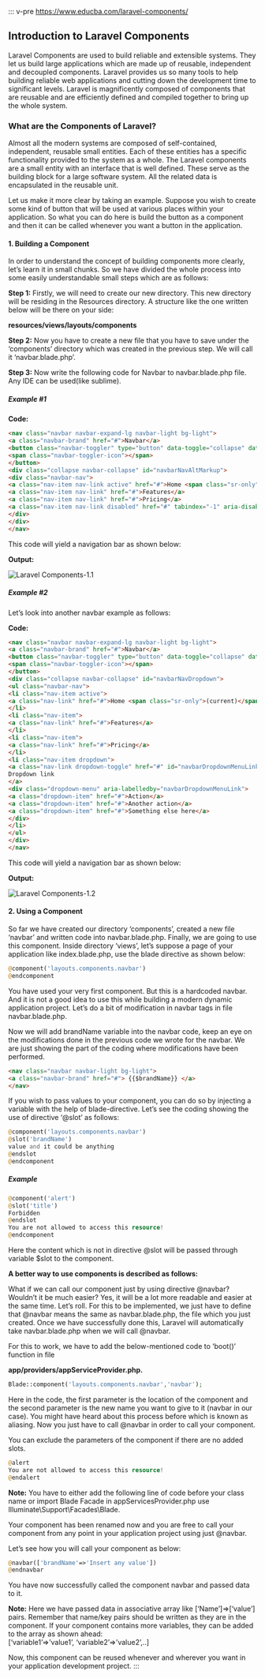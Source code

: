 ::: v-pre
https://www.educba.com/laravel-components/

## Introduction to Laravel Components

Laravel Components are used to build reliable and extensible systems. They let us build large applications which are made up of reusable, independent and decoupled components. Laravel provides us so many tools to help building reliable web applications and cutting down the development time to significant levels. Laravel is magnificently composed of components that are reusable and are efficiently defined and compiled together to bring up the whole system.

### What are the Components of Laravel?

Almost all the modern systems are composed of self-contained, independent, reusable small entities. Each of these entities has a specific functionality provided to the system as a whole. The Laravel components are a small entity with an interface that is well defined. These serve as the building block for a large software system. All the related data is encapsulated in the reusable unit.

Let us make it more clear by taking an example. Suppose you wish to create some kind of button that will be used at various places within your application. So what you can do here is build the button as a component and then it can be called whenever you want a button in the application.

#### 1. Building a Component

In order to understand the concept of building components more clearly, let’s learn it in small chunks. So we have divided the whole process into some easily understandable small steps which are as follows:

**Step 1:** Firstly, we will need to create our new directory. This new directory will be residing in the Resources directory. A structure like the one written below will be there on your side:

**resources/views/layouts/components**

**Step 2:** Now you have to create a new file that you have to save under the ‘components’ directory which was created in the previous step. We will call it ‘navbar.blade.php’.

**Step 3:** Now write the following code for Navbar to navbar.blade.php file. Any IDE can be used(like sublime).

##### Example #1

**Code:**

```html
<nav class="navbar navbar-expand-lg navbar-light bg-light">
<a class="navbar-brand" href="#">Navbar</a>
<button class="navbar-toggler" type="button" data-toggle="collapse" data-target="#navbarNavAltMarkup" aria-controls="navbarNavAltMarkup" aria-expanded="false" aria-label="Toggle navigation">
<span class="navbar-toggler-icon"></span>
</button>
<div class="collapse navbar-collapse" id="navbarNavAltMarkup">
<div class="navbar-nav">
<a class="nav-item nav-link active" href="#">Home <span class="sr-only">(current)</span></a>
<a class="nav-item nav-link" href="#">Features</a>
<a class="nav-item nav-link" href="#">Pricing</a>
<a class="nav-item nav-link disabled" href="#" tabindex="-1" aria-disabled="true">Disabled</a>
</div>
</div>
</nav>
```

This code will yield a navigation bar as shown below:

**Output:**

![Laravel Components-1.1](https://cdn.educba.com/academy/wp-content/uploads/2020/03/Laravel-Components-1.1.png.webp "Laravel Components-1.1")

##### Example #2

Let’s look into another navbar example as follows:

**Code:**

```html
<nav class="navbar navbar-expand-lg navbar-light bg-light">
<a class="navbar-brand" href="#">Navbar</a>
<button class="navbar-toggler" type="button" data-toggle="collapse" data-target="#navbarNavDropdown" aria-controls="navbarNavDropdown" aria-expanded="false" aria-label="Toggle navigation">
<span class="navbar-toggler-icon"></span>
</button>
<div class="collapse navbar-collapse" id="navbarNavDropdown">
<ul class="navbar-nav">
<li class="nav-item active">
<a class="nav-link" href="#">Home <span class="sr-only">(current)</span></a>
</li>
<li class="nav-item">
<a class="nav-link" href="#">Features</a>
</li>
<li class="nav-item">
<a class="nav-link" href="#">Pricing</a>
</li>
<li class="nav-item dropdown">
<a class="nav-link dropdown-toggle" href="#" id="navbarDropdownMenuLink" role="button" data-toggle="dropdown" aria-haspopup="true" aria-expanded="false">
Dropdown link
</a>
<div class="dropdown-menu" aria-labelledby="navbarDropdownMenuLink">
<a class="dropdown-item" href="#">Action</a>
<a class="dropdown-item" href="#">Another action</a>
<a class="dropdown-item" href="#">Something else here</a>
</div>
</li>
</ul>
</div>
</nav>
```

This code will yield a navigation bar as shown below:

**Output:**

![Laravel Components-1.2](https://cdn.educba.com/academy/wp-content/uploads/2020/03/Laravel-Components-1.2.png.webp "Laravel Components-1.2")

#### 2. Using a Component

So far we have created our directory ‘components’, created a new file ‘navbar’ and written code into navbar.blade.php. Finally, we are going to use this component. Inside directory ‘views’, let’s suppose a page of your application like index.blade.php, use the blade directive as shown below:

```php
@component('layouts.components.navbar')
@endcomponent
```

You have used your very first component. But this is a hardcoded navbar. And it is not a good idea to use this while building a modern dynamic application project. Let’s do a bit of modification in navbar tags in file navbar.blade.php.

Now we will add brandName variable into the navbar code, keep an eye on the modifications done in the previous code we wrote for the navbar. We are just showing the part of the coding where modifications have been performed.

```html
<nav class="navbar navbar-light bg-light">
<a class="navbar-brand" href="#"> {{$brandName}} </a>
</nav>
```

If you wish to pass values to your component, you can do so by injecting a variable with the help of blade-directive. Let’s see the coding showing the use of directive ‘@slot’ as follows:

```php
@component('layouts.components.navbar')
@slot('brandName')
value and it could be anything
@endslot
@endcomponent
```

##### Example

```php
@component('alert')
@slot('title')
Forbidden
@endslot
You are not allowed to access this resource!
@endcomponent
```

Here the content which is not in directive @slot will be passed through variable $slot to the component.

**A better way to use components is described as follows:**

What if we can call our component just by using directive @navbar? Wouldn’t it be much easier? Yes, it will be a lot more readable and easier at the same time. Let’s roll. For this to be implemented, we just have to define that @navbar means the same as navbar.blade.php, the file which you just created. Once we have successfully done this, Laravel will automatically take navbar.blade.php when we will call @navbar.

For this to work, we have to add the below-mentioned code to ‘boot()’ function in file

**app/providers/appServiceProvider.php.**

```php
Blade::component('layouts.components.navbar','navbar');
```

Here in the code, the first parameter is the location of the component and the second parameter is the new name you want to give to it (navbar in our case). You might have heard about this process before which is known as aliasing. Now you just have to call @navbar in order to call your component.

You can exclude the parameters of the component if there are no added slots.

```php
@alert
You are not allowed to access this resource!
@endalert
```

**Note:** You have to either add the following line of code before your class name or import Blade Facade in appServicesProvider.php use Illuminate\Support\Facades\Blade.

Your component has been renamed now and you are free to call your component from any point in your application project using just @navbar.

Let’s see how you will call your component as below:

```php
@navbar(['brandName'=>'Insert any value'])
@endnavbar
```

You have now successfully called the component navbar and passed data to it.

**Note:** Here we have passed data in associative array like [‘Name’]=>[‘value’] pairs. Remember that name/key pairs should be written as they are in the component. If your component contains more variables, they can be added to the array as shown ahead:  
[‘variable1’=>’value1’, ‘variable2’=>’value2’,..]

Now, this component can be reused whenever and wherever you want in your application development project.
:::
